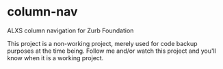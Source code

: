 column-nav
==========

ALXS column navigation for Zurb Foundation

This project is a non-working project, merely used for code backup purposes at the time being. Follow me and/or watch this project and you'll know when it is a working project.
